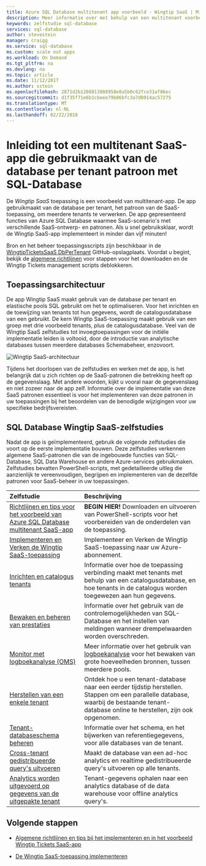 ```yaml
---
title: Azure SQL Database multitenant app voorbeeld - Wingtip SaaS | Microsoft Docs
description: Meer informatie over met behulp van een multitenant voorbeeldtoepassing die gebruikmaakt van Azure SQL Database, het Wingtip SaaS-voorbeeld
keywords: zelfstudie sql-database
services: sql-database
author: stevestein
manager: craigg
ms.service: sql-database
ms.custom: scale out apps
ms.workload: On Demand
ms.tgt_pltfrm: na
ms.devlang: na
ms.topic: article
ms.date: 11/12/2017
ms.author: sstein
ms.openlocfilehash: 2871d2b1208013808958e8a5b0c62fce31af86ec
ms.sourcegitcommit: d1f35f71e6b1cbeee79b06bfc3a7d0914ac57275
ms.translationtype: MT
ms.contentlocale: nl-NL
ms.lasthandoff: 02/22/2018
---
```

# <a name="introduction-to-a-multi-tenant-saas-app-that-uses-the-database-per-tenant-pattern-with-sql-database"></a>Inleiding tot een multitenant SaaS-app die gebruikmaakt van de database per tenant patroon met SQL-Database

De *Wingtip SaaS* toepassing is een voorbeeld van multitenant-app. De app gebruikmaakt van de database per tenant, het patroon van de SaaS-toepassing, om meerdere tenants te verwerken. De app gepresenteerd functies van Azure SQL Database waarmee SaaS-scenario's met verschillende SaaS-ontwerp- en patronen. Als u snel gebruiksklaar, wordt de Wingtip SaaS-app implementeert in minder dan vijf minuten!

Bron en het beheer toepassingsscripts zijn beschikbaar in de [WingtipTicketsSaaS DbPerTenant](https://github.com/Microsoft/WingtipTicketsSaaS-DbPerTenant) GitHub-opslagplaats. Voordat u begint, bekijk de [algemene richtlijnen](saas-tenancy-wingtip-app-guidance-tips.md) voor stappen voor het downloaden en de Wingtip Tickets management scripts deblokkeren.

## <a name="application-architecture"></a>Toepassingsarchitectuur

De app Wingtip SaaS maakt gebruik van de database per tenant en elastische pools SQL gebruikt om het te optimaliseren. Voor het inrichten en de toewijzing van tenants tot hun gegevens, wordt de catalogusdatabase van een gebruikt. De kern Wingtip SaaS-toepassing maakt gebruik van een groep met drie voorbeeld tenants, plus de catalogusdatabase. Veel van de Wingtip SaaS zelfstudies tot invoegtoepassingen voor de initiële implementatie leiden is voltooid, door de introductie van analytische databases tussen meerdere databases Schemabeheer, enzovoort.


![Wingtip SaaS-architectuur](media/saas-dbpertenant-wingtip-app-overview/app-architecture.png)


Tijdens het doorlopen van de zelfstudies en werken met de app, is het belangrijk dat u zich richten op de SaaS-patronen die betrekking heeft op de gegevenslaag. Met andere woorden, kijkt u vooral naar de gegevenslaag en niet zozeer naar de app zelf. Informatie over de implementatie van deze SaaS patronen essentieel is voor het implementeren van deze patronen in uw toepassingen bij het beoordelen van de benodigde wijzigingen voor uw specifieke bedrijfsvereisten.

## <a name="sql-database-wingtip-saas-tutorials"></a>SQL Database Wingtip SaaS-zelfstudies

Nadat de app is geïmplementeerd, gebruik de volgende zelfstudies die voort op de eerste implementatie bouwen. Deze zelfstudies verkennen algemene SaaS-patronen die van de ingebouwde functies van SQL-Database, SQL Data Warehouse en andere Azure-services gebruikmaken. Zelfstudies bevatten PowerShell-scripts, met gedetailleerde uitleg die aanzienlijk te vereenvoudigen, begrijpen en implementeren van de dezelfde patronen voor SaaS-beheer in uw toepassingen.


| Zelfstudie | Beschrijving |
|:--|:--|
| [Richtlijnen en tips voor het voorbeeld van Azure SQL Database multitenant SaaS-app](saas-tenancy-wingtip-app-guidance-tips.md) | **BEGIN HIER!** Downloaden en uitvoeren van PowerShell-scripts voor het voorbereiden van de onderdelen van de toepassing. |
|[Implementeren en Verken de Wingtip SaaS-toepassing](saas-dbpertenant-get-started-deploy.md)|  Implementeer en Verken de Wingtip SaaS-toepassing naar uw Azure-abonnement. |
|[Inrichten en catalogus tenants](saas-dbpertenant-provision-and-catalog.md)| Informatie over hoe de toepassing verbinding maakt met tenants met behulp van een catalogusdatabase, en hoe tenants in de catalogus worden toegewezen aan hun gegevens. |
|[Bewaken en beheren van prestaties](saas-dbpertenant-performance-monitoring.md)| Informatie over het gebruik van de controlemogelijkheden van SQL-Database en het instellen van meldingen wanneer drempelwaarden worden overschreden. |
|[Monitor met logboekanalyse (OMS)](saas-dbpertenant-log-analytics.md) | Meer informatie over het gebruik van [logboekanalyse](../log-analytics/log-analytics-overview.md) voor het bewaken van grote hoeveelheden bronnen, tussen meerdere pools. |
|[Herstellen van een enkele tenant](saas-dbpertenant-restore-single-tenant.md)| Ontdek hoe u een tenant-database naar een eerder tijdstip herstellen. Stappen om een parallelle database, waarbij de bestaande tenant-database online te herstellen, zijn ook opgenomen. |
|[Tenant-databaseschema beheren](saas-tenancy-schema-management.md)| Informatie over het schema, en het bijwerken van referentiegegevens, voor alle databases van de tenant. |
|[Cross-tenant gedistribueerde query's uitvoeren](saas-tenancy-cross-tenant-reporting.md) | Maakt de database van een ad-hoc analytics en realtime gedistribueerde query's uitvoeren op alle tenants.  |
|[Analytics worden uitgevoerd op gegevens van de uitgepakte tenant](saas-tenancy-tenant-analytics.md) | Tenant-gegevens ophalen naar een analytics database of de data warehouse voor offline analytics query's. |


## <a name="next-steps"></a>Volgende stappen

- [Algemene richtlijnen en tips bij het implementeren en in het voorbeeld Wingtip Tickets SaaS-app](saas-tenancy-wingtip-app-guidance-tips.md)

- [De Wingtip SaaS-toepassing implementeren](saas-dbpertenant-get-started-deploy.md)
